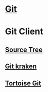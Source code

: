 # [Git](https://git-scm.com/)

# Git Client
## [Source Tree](https://ko.atlassian.com/software/sourcetree)
## [Git kraken](https://www.gitkraken.com/)
## [Tortoise Git](https://tortoisegit.org/)